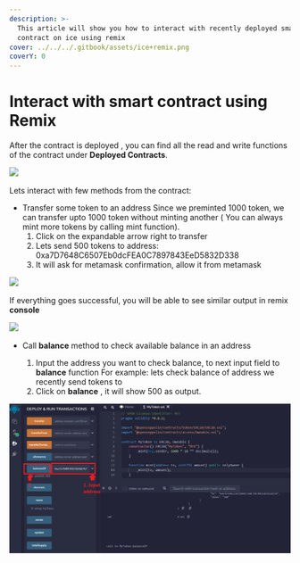 ```yaml
---
description: >-
  This article will show you how to interact with recently deployed smart
  contract on ice using remix
cover: ../../../.gitbook/assets/ice+remix.png
coverY: 0
---
```


# Interact with smart contract using Remix

After the contract is deployed , you can find all the read and write functions of the contract under  **Deployed Contracts**.

![](https://lh4.googleusercontent.com/YyYbDISMLmVPaN9r5RzfmjcX3Yht-D3Tlh5mBGf5z2NWSGRDgmCWbz9-MposKLUeDin0sYERKKdr277K8fOhL1qBEUIoCyKQBfTRjfs1VXQEIX\_26zeekec-Vb7YsewnZZDnSdnO)

Lets interact with few methods from the contract:

* Transfer some token to an address                                                                                                Since we preminted 1000 token, we can transfer upto 1000 token without minting another ( You can always mint more tokens by calling mint function).
  1. Click on the expandable arrow right to transfer
  2. Lets send 500 tokens to address: 0xa7D7648C6507Eb0dcFEA0C7897843EeD5832D338
  3. It will ask for metamask confirmation, allow it from metamask

![](https://lh3.googleusercontent.com/zCjWFP5-EsG1RyRinDzPVuoYR6A0XnRIahXNcLphXamqQ8Y5st2--EPi6-zsVURQUB3WENVuCHhMLnfyZUUjT7lhYL3lPJhIL2bKG5AMHkkGfpy7QOaZ2AtKi2siDpNLZoK\_n\_zK)

If everything goes successful, you will be able to see similar output in remix **console**

![](https://lh6.googleusercontent.com/mxJL\_r2hT2BfDt\_bAYw8FcUeewtliRMJ93WVp8kOrsfFIsqAcwvHYx4b29okFEymbdR536GaQ\_i1CUDee89EdVnetHQ5L3Ugl1OkLhvMqSABvIsZwVxNbbX1nYlzbbTZ1QFI0BOe)

*   Call **balance** method to check available balance in an address

    1. Input the address you want to check balance, to next input field to **balance** function         For example: lets check balance of address we recently send tokens to
    2. Click on **balance** , it will show 500 as output.





![](../../../.gitbook/assets/remixbalance.png)
